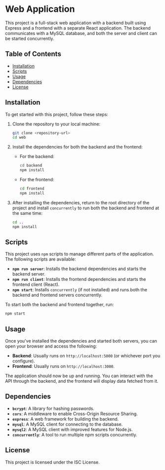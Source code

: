 # Web Application

This project is a full-stack web application with a backend built using Express and a frontend with a separate React application. The backend communicates with a MySQL database, and both the server and client can be started concurrently.

## Table of Contents

- [Installation](#installation)
- [Scripts](#scripts)
- [Usage](#usage)
- [Dependencies](#dependencies)
- [License](#license)

## Installation

To get started with this project, follow these steps:

1. Clone the repository to your local machine:
   ```bash
   git clone <repository-url>
   cd web
   ```

2. Install the dependencies for both the backend and the frontend:

   - For the backend:
     ```bash
     cd backend
     npm install
     ```

   - For the frontend:
     ```bash
     cd frontend
     npm install
     ```

3. After installing the dependencies, return to the root directory of the project and install `concurrently` to run both the backend and frontend at the same time:
   ```bash
   cd ..
   npm install
   ```

## Scripts

This project uses `npm` scripts to manage different parts of the application. The following scripts are available:

- **`npm run server`**: Installs the backend dependencies and starts the backend server.
- **`npm run client`**: Installs the frontend dependencies and starts the frontend client (React).
- **`npm start`**: Installs `concurrently` (if not installed) and runs both the backend and frontend servers concurrently.

To start both the backend and frontend together, run:
```bash
npm start
```

## Usage

Once you've installed the dependencies and started both servers, you can open your browser and access the following:

- **Backend**: Usually runs on `http://localhost:5000` (or whichever port you configure).
- **Frontend**: Usually runs on `http://localhost:3000`.

The application should now be up and running. You can interact with the API through the backend, and the frontend will display data fetched from it.

## Dependencies

- **`bcrypt`**: A library for hashing passwords.
- **`cors`**: A middleware to enable Cross-Origin Resource Sharing.
- **`express`**: A web framework for building the backend.
- **`mysql`**: A MySQL client for connecting to the database.
- **`mysql2`**: A MySQL client with improved features for Node.js.
- **`concurrently`**: A tool to run multiple npm scripts concurrently.

## License

This project is licensed under the ISC License.
